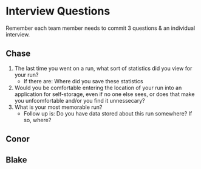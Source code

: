 # Interview Questions

Remember each team member needs to commit 3 questions & an individual interview.

## Chase
1. The last time you went on a run, what sort of statistics did you view for your run?
    * If there are: Where did you save these statistics
2. Would you be comfortable entering the location of your run into an application for self-storage, even if no one else sees, or does that make you unfcomfortable and/or you find it unnessecary?
3. What is your most memorable run?
    * Follow up is: Do you have data stored about this run somewhere? If so, where?



## Conor


## Blake
